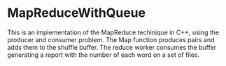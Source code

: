 # MapReduceWithQueue

This is an implementation of the MapReduce techinique in C++, using the producer and consumer problem.
The Map function produces pairs and adds them to the shuffle buffer. The reduce worker consumes the buffer generating a report with the number of each word on a set of files.
